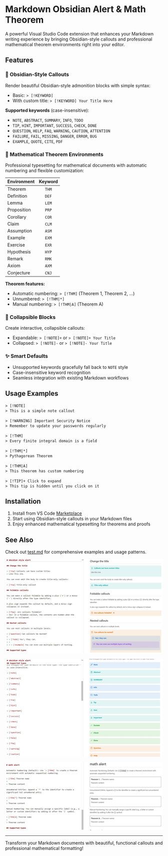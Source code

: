 # Markdown Obsidian Alert & Math Theorem

A powerful Visual Studio Code extension that enhances your Markdown writing experience by bringing Obsidian-style callouts and professional mathematical theorem environments right into your editor.

## Features

### 🎨 Obsidian-Style Callouts

Render beautiful Obsidian-style admonition blocks with simple syntax:

- Basic: `> [!KEYWORD]`
- With custom title: `> [!KEYWORD] Your Title Here`

**Supported keywords** (case-insensitive):

- `NOTE`, `ABSTRACT`, `SUMMARY`, `INFO`, `TODO`
- `TIP`, `HINT`, `IMPORTANT`, `SUCCESS`, `CHECK`, `DONE`
- `QUESTION`, `HELP`, `FAQ`, `WARNING`, `CAUTION`, `ATTENTION`
- `FAILURE`, `FAIL`, `MISSING`, `DANGER`, `ERROR`, `BUG`
- `EXAMPLE`, `QUOTE`, `CITE`, `PDF`

### 🧮 Mathematical Theorem Environments

Professional typesetting for mathematical documents with automatic numbering and flexible customization:

| Environment | Keyword |
| ----------- | :-----: |
| Theorem     |  `THM`  |
| Definition  |  `DEF`  |
| Lemma       |  `LEM`  |
| Proposition |  `PRP`  |
| Corollary   |  `COR`  |
| Claim       |  `CLM`  |
| Assumption  |  `ASM`  |
| Example     |  `EXM`  |
| Exercise    |  `EXR`  |
| Hypothesis  |  `HYP`  |
| Remark      |  `RMK`  |
| Axiom       |  `AXM`  |
| Conjecture  |  `CNJ`  |

**Theorem features:**

- Automatic numbering: `> [!THM]` (Theorem 1, Theorem 2, ...)
- Unnumbered: `> [!THM|*]`
- Manual numbering: `> [!THM|A]` (Theorem A)

### 🔄 Collapsible Blocks

Create interactive, collapsible callouts:

- Expandable: `> [!NOTE]+` or `> [!NOTE]+ Your Title`
- Collapsed: `> [!NOTE]-` or `> [!NOTE]- Your Title`

### ✨ Smart Defaults

- Unsupported keywords gracefully fall back to `NOTE` style
- Case-insensitive keyword recognition
- Seamless integration with existing Markdown workflows

## Usage Examples

```
> [!NOTE]
> This is a simple note callout

> [!WARNING] Important Security Notice
> Remember to update your passwords regularly

> [!THM]
> Every finite integral domain is a field

> [!THM|*]
> Pythagorean Theorem

> [!THM|A]
> This theorem has custom numbering

> [!TIP]+ Click to expand
> This tip is hidden until you click on it
```

## Installation

1. Install from VS Code [Marketplace](https://marketplace.visualstudio.com/items?itemName=FDscend.vscode-markdown-obsidian-alert)
2. Start using Obsidian-style callouts in your Markdown files
3. Enjoy enhanced mathematical typesetting for theorems and proofs

## See Also

Check out [test.md](https://github.com/FDscend/vscode_obsidian_alert/blob/master/test.md) for comprehensive examples and usage patterns.

![](https://raw.githubusercontent.com/FDscend/vscode_obsidian_alert/refs/heads/master/img/img1.jpg)

![](https://raw.githubusercontent.com/FDscend/vscode_obsidian_alert/refs/heads/master/img/img2.jpg)

![](https://raw.githubusercontent.com/FDscend/vscode_obsidian_alert/refs/heads/master/img/img3.jpg)

---

Transform your Markdown documents with beautiful, functional callouts and professional mathematical formatting!
